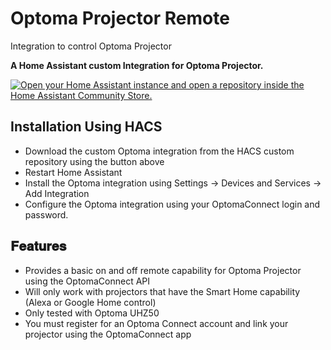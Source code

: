 # Optoma Projector Remote
Integration to control Optoma Projector

__A Home Assistant custom Integration for Optoma Projector.__

[![Open your Home Assistant instance and open a repository inside the Home Assistant Community Store.](https://my.home-assistant.io/badges/hacs_repository.svg)](https://my.home-assistant.io/redirect/hacs_repository/?category=integration&repository=optoproj&owner=bakernigel)

## __Installation Using HACS__
- Download the custom Optoma integration from the HACS custom repository using the button above
- Restart Home Assistant
- Install the Optoma integration using Settings -> Devices and Services -> Add Integration
- Configure the Optoma integration using your OptomaConnect login and password. 

## __𝐅𝐞𝐚𝐭𝐮𝐫𝐞𝐬__
- Provides a basic on and off remote capability for Optoma Projector using the OptomaConnect API
- Will only work with projectors that have the Smart Home capability (Alexa or Google Home control)
- Only tested with Optoma UHZ50
- You must register for an Optoma Connect account and link your projector using the OptomaConnect app

